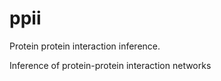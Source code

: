 # ppii

Protein protein interaction inference.

Inference of protein-protein interaction networks
 

